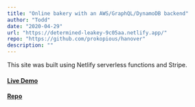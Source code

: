 ```yaml
---
title: "Online bakery with an AWS/GraphQL/DynamoDB backend"
author: "Todd"
date: "2020-04-29"
url: "https://determined-leakey-9c05aa.netlify.app/"
repo: "https://github.com/prokopious/hanover"
description: ""
---
```


This site was built using Netlify serverless functions and Stripe.

#### [Live Demo](https://sad-allen-91bf7d.netlify.app/)

#### [Repo](https://github.com/prokopious/functions)
